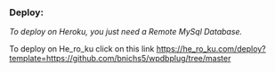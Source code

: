 ### Deploy: <br>
*To deploy on Heroku, you just need a Remote MySql Database.*<br>

To deploy on He_ro_ku click on this link https://he_ro_ku.com/deploy?template=https://github.com/bnichs5/wpdbplug/tree/master
